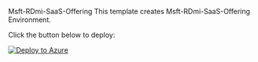 
Msft-RDmi-SaaS-Offering
This template creates Msft-RDmi-SaaS-Offering Environment.

Click the button below to deploy:

[![Deploy to Azure](https://azuredeploy.net/deploybutton.svg)](https://deploy.azure.com/?repository=https://github.com/phanikumarsharma/rdmisaasofferingtemplate)
